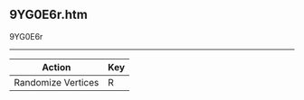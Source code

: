 9YG0E6r.htm
-----------

9YG0E6r

---

Action             | Key
-------------------|----
Randomize Vertices | R
